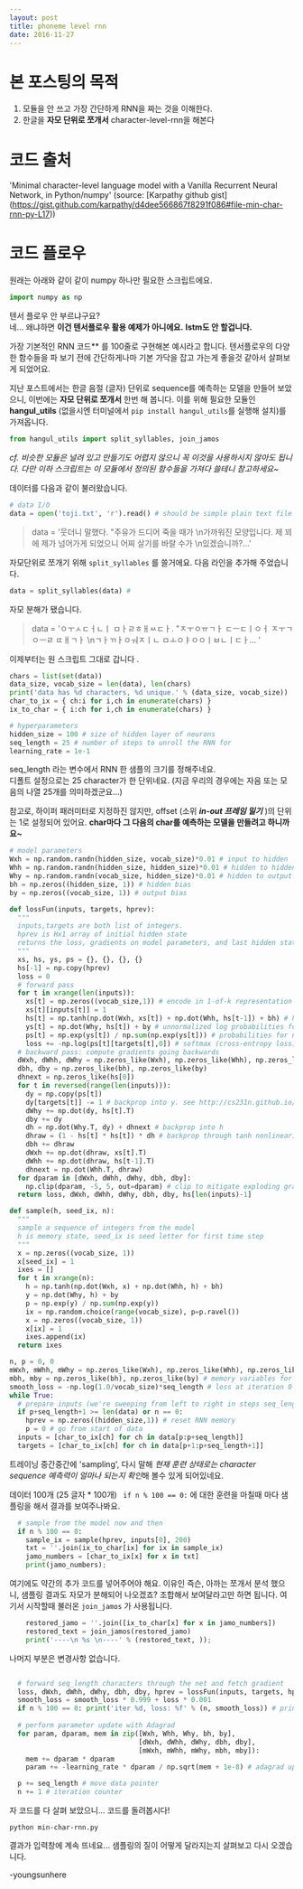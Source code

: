 ```yaml
---
layout: post
title: phoneme level rnn
date: 2016-11-27
---
```


# 본 포스팅의 목적

1. 모듈을 안 쓰고 가장 간단하게 RNN을 짜는 것을 이해한다.
2. 한글을 **자모 단위로 쪼개서** character-level-rnn을 해본다

# 코드 출처
'Minimal character-level language model with a Vanilla Recurrent Neural Network, in Python/numpy' (source: [Karpathy github gist] (https://gist.github.com/karpathy/d4dee566867f8291f086#file-min-char-rnn-py-L17))


# 코드 플로우

원래는 아래와 같이 같이 numpy 하나만 필요한 스크립트에요.<br/>

```python
import numpy as np
```

텐서 플로우 안 부르냐구요? <br/> 네... 왜냐하면 **이건 텐서플로우 활용 예제가 아니에요.**
**lstm도 안 할겁니다.** <br/>

 가장 기본적인 RNN 코드** 를 100줄로 구현해본 예시라고 합니다. 텐서플로우의 다양한 함수들을 파 보기 전에 간단하게나마
 기본 가닥을 잡고 가는게 좋을것 같아서 살펴보게 되었어요.


지난 포스트에서는 한글 음절 (글자) 단위로 sequence를 예측하는 모델을 만들어 보았으니, 이번에는 **자모 단위로 쪼개서** 한번 해 봅니다. 이를 위해 필요한 모듈인  **hangul_utils** (없을시엔 터미널에서 `pip install hangul_utils`를 실행해 설치)를 가져옵니다.<br/>

```python
from hangul_utils import split_syllables, join_jamos
```
*cf. 비슷한 모듈은 널려 있고 만들기도 어렵지 않으니 꼭 이것을 사용하시지 않아도 됩니다. 다만 이하 스크립트는 이 모듈에서 정의된 함수들을 가져다 쓸테니 참고하세요~*

데이터를 다음과 같이 불러왔습니다.

```python
# data I/O
data = open('toji.txt', 'r').read() # should be simple plain text file
```

>data = '웃더니 말했다. "주유가  드디어 죽을 때가 \n가까워진 모양입니다. 제  꾀에 제가 넘어가게 되었으니 어찌 살기를  바랄 수가 \n있겠습니까?...'

자모단위로 쪼개기 위해  `split_syllables` 를 쓸거에요. 다음 라인을 추가해 주었습니다.

```python
data = split_syllables(data) #

```

자모 분해가 됐습니다.
>data = 'ㅇㅜㅅㄷㅓㄴㅣ ㅁㅏㄹㅎㅐㅆㄷㅏ. "ㅈㅜㅇㅠㄱㅏ  ㄷㅡㄷㅣㅇㅓ ㅈㅜㄱㅇㅡㄹ ㄸㅐㄱㅏ \nㄱㅏㄲㅏㅇㅝㅈㅣㄴ ㅁㅗㅇㅑㅇㅇㅣㅂㄴㅣㄷㅏ...  '

이제부터는 원 스크립트 그대로 갑니다 .

```python
chars = list(set(data))
data_size, vocab_size = len(data), len(chars)
print('data has %d characters, %d unique.' % (data_size, vocab_size))
char_to_ix = { ch:i for i,ch in enumerate(chars) }
ix_to_char = { i:ch for i,ch in enumerate(chars) }

# hyperparameters
hidden_size = 100 # size of hidden layer of neurons
seq_length = 25 # number of steps to unroll the RNN for
learning_rate = 1e-1

```

seq_length 라는 변수에서 RNN 한 샘플의 크기를 정해주네요.<br/>디폴트 설정으로는 25 character가 한 단위네요. (지금 우리의 경우에는 자음 또는 모음의 나열 25개를 의미하겠군요...)

참고로,  하이퍼 패러미터로 지정하진 않지만, offset (소위 ***in-out 프레임 밀기*** )의 단위는 1로 설정되어 있어요. **char마다 그 다음의 char를 예측하는 모델을 만들려고 하니까요~**

```python
# model parameters
Wxh = np.random.randn(hidden_size, vocab_size)*0.01 # input to hidden
Whh = np.random.randn(hidden_size, hidden_size)*0.01 # hidden to hidden
Why = np.random.randn(vocab_size, hidden_size)*0.01 # hidden to output
bh = np.zeros((hidden_size, 1)) # hidden bias
by = np.zeros((vocab_size, 1)) # output bias

def lossFun(inputs, targets, hprev):
  """
  inputs,targets are both list of integers.
  hprev is Hx1 array of initial hidden state
  returns the loss, gradients on model parameters, and last hidden state
  """
  xs, hs, ys, ps = {}, {}, {}, {}
  hs[-1] = np.copy(hprev)
  loss = 0
  # forward pass
  for t in xrange(len(inputs)):
    xs[t] = np.zeros((vocab_size,1)) # encode in 1-of-k representation
    xs[t][inputs[t]] = 1
    hs[t] = np.tanh(np.dot(Wxh, xs[t]) + np.dot(Whh, hs[t-1]) + bh) # hidden state
    ys[t] = np.dot(Why, hs[t]) + by # unnormalized log probabilities for next chars
    ps[t] = np.exp(ys[t]) / np.sum(np.exp(ys[t])) # probabilities for next chars
    loss += -np.log(ps[t][targets[t],0]) # softmax (cross-entropy loss)
  # backward pass: compute gradients going backwards
  dWxh, dWhh, dWhy = np.zeros_like(Wxh), np.zeros_like(Whh), np.zeros_like(Why)
  dbh, dby = np.zeros_like(bh), np.zeros_like(by)
  dhnext = np.zeros_like(hs[0])
  for t in reversed(range(len(inputs))):
    dy = np.copy(ps[t])
    dy[targets[t]] -= 1 # backprop into y. see http://cs231n.github.io/neural-networks-case-study/#grad if confused here
    dWhy += np.dot(dy, hs[t].T)
    dby += dy
    dh = np.dot(Why.T, dy) + dhnext # backprop into h
    dhraw = (1 - hs[t] * hs[t]) * dh # backprop through tanh nonlinearity
    dbh += dhraw
    dWxh += np.dot(dhraw, xs[t].T)
    dWhh += np.dot(dhraw, hs[t-1].T)
    dhnext = np.dot(Whh.T, dhraw)
  for dparam in [dWxh, dWhh, dWhy, dbh, dby]:
    np.clip(dparam, -5, 5, out=dparam) # clip to mitigate exploding gradients
  return loss, dWxh, dWhh, dWhy, dbh, dby, hs[len(inputs)-1]

def sample(h, seed_ix, n):
  """ 
  sample a sequence of integers from the model 
  h is memory state, seed_ix is seed letter for first time step
  """
  x = np.zeros((vocab_size, 1))
  x[seed_ix] = 1
  ixes = []
  for t in xrange(n):
    h = np.tanh(np.dot(Wxh, x) + np.dot(Whh, h) + bh)
    y = np.dot(Why, h) + by
    p = np.exp(y) / np.sum(np.exp(y))
    ix = np.random.choice(range(vocab_size), p=p.ravel())
    x = np.zeros((vocab_size, 1))
    x[ix] = 1
    ixes.append(ix)
  return ixes

n, p = 0, 0
mWxh, mWhh, mWhy = np.zeros_like(Wxh), np.zeros_like(Whh), np.zeros_like(Why)
mbh, mby = np.zeros_like(bh), np.zeros_like(by) # memory variables for Adagrad
smooth_loss = -np.log(1.0/vocab_size)*seq_length # loss at iteration 0
while True:
  # prepare inputs (we're sweeping from left to right in steps seq_length long)
  if p+seq_length+1 >= len(data) or n == 0: 
    hprev = np.zeros((hidden_size,1)) # reset RNN memory
    p = 0 # go from start of data
  inputs = [char_to_ix[ch] for ch in data[p:p+seq_length]]
  targets = [char_to_ix[ch] for ch in data[p+1:p+seq_length+1]]
```
트레이닝 중간중간에 'sampling', 다시 말해  *현재 훈련 상태로는 character sequence 예측력이 얼마나 되는지 확인*해 볼수 있게 되어있네요.<br/>

데이터 100개 (25 글자 * 100개)  ` if n % 100 == 0:` 에 대한 훈련을 마칠때 마다 샘플링을 해서 결과를 보여주나봐요. 

```python
  # sample from the model now and then
  if n % 100 == 0: 
    sample_ix = sample(hprev, inputs[0], 200)
    txt = ''.join(ix_to_char[ix] for ix in sample_ix)
    jamo_numbers = [char_to_ix[x] for x in txt]
    print(jamo_numbers); 

```

여기에도 약간의 추가 코드를 넣어주어야 해요. 이유인 즉슨, 아까는 쪼개서 분석 했으니, 샘플링 결과도 자모가 분해되어 나오겠죠? 조합해서  보여달라고만 하면 됩니다. 여기서 시작할때 불러온 `join_jamos` 가 사용됩니다. 

```python
    restored_jamo = ''.join([ix_to_char[x] for x in jamo_numbers])
    restored_text = join_jamos(restored_jamo)
    print('----\n %s \n----' % (restored_text, ));
```

나머지 부분은 변경사항 없습니다.

```python

  # forward seq_length characters through the net and fetch gradient
  loss, dWxh, dWhh, dWhy, dbh, dby, hprev = lossFun(inputs, targets, hprev)
  smooth_loss = smooth_loss * 0.999 + loss * 0.001
  if n % 100 == 0: print('iter %d, loss: %f' % (n, smooth_loss)) # print progress
  
  # perform parameter update with Adagrad
  for param, dparam, mem in zip([Wxh, Whh, Why, bh, by], 
                                [dWxh, dWhh, dWhy, dbh, dby], 
                                [mWxh, mWhh, mWhy, mbh, mby]):
    mem += dparam * dparam
    param += -learning_rate * dparam / np.sqrt(mem + 1e-8) # adagrad update

  p += seq_length # move data pointer
  n += 1 # iteration counter 
```

자 코드를 다 살펴 보았으니... 코드를 돌려봅시다!

	python min-char-rnn.py 
	
결과가 입력창에 계속 뜨네요...  샘플링의 질이 어떻게 달라지는지 살펴보고 다시 오겠습니다.

-youngsunhere